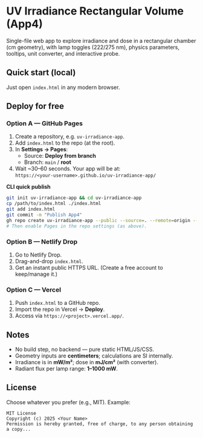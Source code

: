 # UV Irradiance Rectangular Volume (App4)

Single-file web app to explore irradiance and dose in a rectangular chamber (cm geometry), with lamp toggles (222/275 nm), physics parameters, tooltips, unit converter, and interactive probe.

## Quick start (local)
Just open `index.html` in any modern browser.

## Deploy for free

### Option A — GitHub Pages
1. Create a repository, e.g. `uv-irradiance-app`.
2. Add `index.html` to the repo (at the root).
3. In **Settings → Pages**:  
   - Source: **Deploy from branch**  
   - Branch: `main` / **root**  
4. Wait ~30–60 seconds. Your app will be at:  
   `https://<your-username>.github.io/uv-irradiance-app/`

**CLI quick publish**
```bash
git init uv-irradiance-app && cd uv-irradiance-app
cp /path/to/index.html ./index.html
git add index.html
git commit -m "Publish App4"
gh repo create uv-irradiance-app --public --source=. --remote=origin --push
# Then enable Pages in the repo settings (as above).
```

### Option B — Netlify Drop
1. Go to Netlify Drop.
2. Drag-and-drop `index.html`.
3. Get an instant public HTTPS URL. (Create a free account to keep/manage it.)

### Option C — Vercel
1. Push `index.html` to a GitHub repo.
2. Import the repo in Vercel → **Deploy**.
3. Access via `https://<project>.vercel.app/`.

## Notes
- No build step, no backend — pure static HTML/JS/CSS.
- Geometry inputs are **centimeters**; calculations are SI internally.
- Irradiance is in **mW/m²**; dose in **mJ/cm²** (with converter).
- Radiant flux per lamp range: **1–1000 mW**.

## License
Choose whatever you prefer (e.g., MIT). Example:

```
MIT License
Copyright (c) 2025 <Your Name>
Permission is hereby granted, free of charge, to any person obtaining a copy...
```
